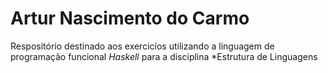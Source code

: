 Artur Nascimento do Carmo
===
Respositório destinado aos exercicíos utilizando a linguagem de programação funcional *Haskell* para a disciplina *Estrutura de Linguagens

